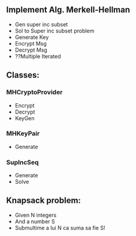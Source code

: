 ## Implement Alg. Merkell-Hellman

* Gen super inc subset
* Sol to Super inc subset problem
* Generate Key
* Encrypt Msg
* Decrypt Msg
* ??Multiple Iterated

## Classes:

### MHCryptoProvider

* Encrypt
* Decrypt
* KeyGen

### MHKeyPair

* Generate

### SupIncSeq

* Generate
* Solve

## Knapsack problem:

* Given N integers
* And a number S
* Submultime a lui N ca suma sa fie S!
